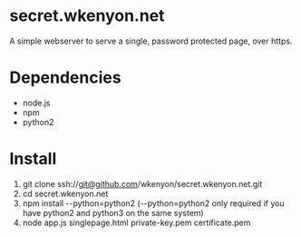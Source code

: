 secret.wkenyon.net
==================

A simple webserver to serve a single, password protected page, over https.

Dependencies
=========================
* node.js
* npm
* python2

Install
=======

1. git clone ssh://git@github.com/wkenyon/secret.wkenyon.net.git
2. cd secret.wkenyon.net
3. npm install --python=python2
   (--python=python2 only required if you have python2 and python3 on the same system)
4. node app.js singlepage.html private-key.pem certificate.pem
